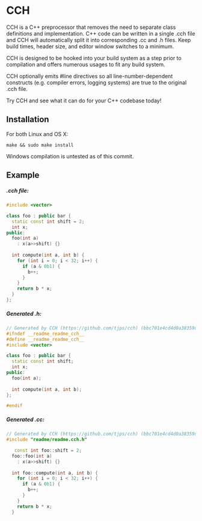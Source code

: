 
# CCH #

CCH is a C++ preprocessor that removes the need to separate class definitions and implementation.  C++ code can be written in a single .cch file and CCH will automatically split it into corresponding .cc and .h files.  Keep build times, header size, and editor window switches to a minimum.

CCH is designed to be hooked into your build system as a step prior to compilation and offers numerous usages to fit any build system.

CCH optionally emits #line directives so all line-number-dependent constructs (e.g. compiler errors, logging systems) are true to the original .cch file.

Try CCH and see what it can do for your C++ codebase today!

## Installation ##

For both Linux and OS X:

    make && sudo make install

Windows compilation is untested as of this commit.

## Example ##
##### .cch file:
```c++
#include <vector>

class foo : public bar {
  static const int shift = 2;
  int x;
public:
  foo(int a) 
    : x(a>>shift) {}
  
  int compute(int a, int b) {
    for (int i = 0; i < 32; i++) {
      if (a & 0b1) {
        b++;
      }
    }
    return b * x;
  }
};
```

##### Generated .h:
```c++
// Generated by CCH (https://github.com/tjps/cch) (bbc701e4cd4d0a38359ddf6a9de7a4b6de2cb1fa)
#ifndef __readme_readme_cch__
#define __readme_readme_cch__
#include <vector>

class foo : public bar {
  static const int shift;
  int x;
public:
  foo(int a);
  
  int compute(int a, int b);
};

#endif
```

##### Generated .cc:
```c++
// Generated by CCH (https://github.com/tjps/cch) (bbc701e4cd4d0a38359ddf6a9de7a4b6de2cb1fa)
#include "readme/readme.cch.h"

   const int foo::shift = 2;
  foo::foo(int a) 
    : x(a>>shift) {}
  
  int foo::compute(int a, int b) {
    for (int i = 0; i < 32; i++) {
      if (a & 0b1) {
        b++;
      }
    }
    return b * x;
  }
```
